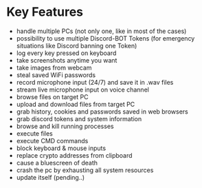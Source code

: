 # Key Features

- handle multiple PCs (not only one, like in most of the cases)
- possibility to use multiple Discord-BOT Tokens (for emergency situations like Discord banning one Token)
- log every key pressed on keyboard
- take screenshots anytime you want
- take images from webcam
- steal saved WiFi passwords
- record microphone input (24/7) and save it in .wav files
- stream live microphone input on voice channel
- browse files on target PC
- upload and download files from target PC
- grab history, cookies and passwords saved in web browsers
- grab discord tokens and system information
- browse and kill running processes
- execute files
- execute CMD commands
- block keyboard & mouse inputs
- replace crypto addresses from clipboard
- cause a bluescreen of death
- crash the pc by exhausting all system resources
- update itself (pending..)